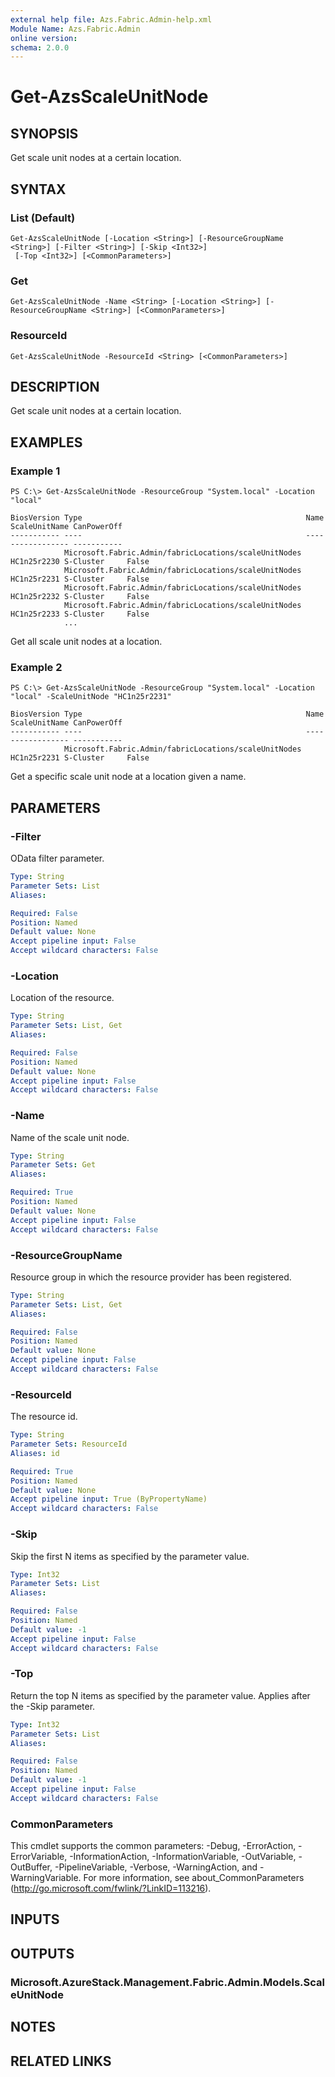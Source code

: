 ```yaml
---
external help file: Azs.Fabric.Admin-help.xml
Module Name: Azs.Fabric.Admin
online version: 
schema: 2.0.0
---
```


# Get-AzsScaleUnitNode

## SYNOPSIS
Get scale unit nodes at a certain location.

## SYNTAX

### List (Default)
```
Get-AzsScaleUnitNode [-Location <String>] [-ResourceGroupName <String>] [-Filter <String>] [-Skip <Int32>]
 [-Top <Int32>] [<CommonParameters>]
```

### Get
```
Get-AzsScaleUnitNode -Name <String> [-Location <String>] [-ResourceGroupName <String>] [<CommonParameters>]
```

### ResourceId
```
Get-AzsScaleUnitNode -ResourceId <String> [<CommonParameters>]
```

## DESCRIPTION
Get scale unit nodes at a certain location.

## EXAMPLES

### Example 1
```
PS C:\> Get-AzsScaleUnitNode -ResourceGroup "System.local" -Location "local"

BiosVersion Type                                                  Name        ScaleUnitName CanPowerOff
----------- ----                                                  ----        ------------- -----------
            Microsoft.Fabric.Admin/fabricLocations/scaleUnitNodes HC1n25r2230 S-Cluster     False
            Microsoft.Fabric.Admin/fabricLocations/scaleUnitNodes HC1n25r2231 S-Cluster     False
            Microsoft.Fabric.Admin/fabricLocations/scaleUnitNodes HC1n25r2232 S-Cluster     False
            Microsoft.Fabric.Admin/fabricLocations/scaleUnitNodes HC1n25r2233 S-Cluster     False
            ...
```

Get all scale unit nodes at a location.

### Example 2
```
PS C:\> Get-AzsScaleUnitNode -ResourceGroup "System.local" -Location "local" -ScaleUnitNode "HC1n25r2231"

BiosVersion Type                                                  Name        ScaleUnitName CanPowerOff
----------- ----                                                  ----        ------------- -----------
            Microsoft.Fabric.Admin/fabricLocations/scaleUnitNodes HC1n25r2231 S-Cluster     False
```

Get a specific scale unit node at a location given a name.

## PARAMETERS

### -Filter
OData filter parameter.

```yaml
Type: String
Parameter Sets: List
Aliases: 

Required: False
Position: Named
Default value: None
Accept pipeline input: False
Accept wildcard characters: False
```

### -Location
Location of the resource.

```yaml
Type: String
Parameter Sets: List, Get
Aliases: 

Required: False
Position: Named
Default value: None
Accept pipeline input: False
Accept wildcard characters: False
```

### -Name
Name of the scale unit node.

```yaml
Type: String
Parameter Sets: Get
Aliases: 

Required: True
Position: Named
Default value: None
Accept pipeline input: False
Accept wildcard characters: False
```

### -ResourceGroupName
Resource group in which the resource provider has been registered.

```yaml
Type: String
Parameter Sets: List, Get
Aliases: 

Required: False
Position: Named
Default value: None
Accept pipeline input: False
Accept wildcard characters: False
```

### -ResourceId
The resource id.

```yaml
Type: String
Parameter Sets: ResourceId
Aliases: id

Required: True
Position: Named
Default value: None
Accept pipeline input: True (ByPropertyName)
Accept wildcard characters: False
```

### -Skip
Skip the first N items as specified by the parameter value.

```yaml
Type: Int32
Parameter Sets: List
Aliases: 

Required: False
Position: Named
Default value: -1
Accept pipeline input: False
Accept wildcard characters: False
```

### -Top
Return the top N items as specified by the parameter value.
Applies after the -Skip parameter.

```yaml
Type: Int32
Parameter Sets: List
Aliases: 

Required: False
Position: Named
Default value: -1
Accept pipeline input: False
Accept wildcard characters: False
```

### CommonParameters
This cmdlet supports the common parameters: -Debug, -ErrorAction, -ErrorVariable, -InformationAction, -InformationVariable, -OutVariable, -OutBuffer, -PipelineVariable, -Verbose, -WarningAction, and -WarningVariable. For more information, see about_CommonParameters (http://go.microsoft.com/fwlink/?LinkID=113216).

## INPUTS

## OUTPUTS

### Microsoft.AzureStack.Management.Fabric.Admin.Models.ScaleUnitNode

## NOTES

## RELATED LINKS

